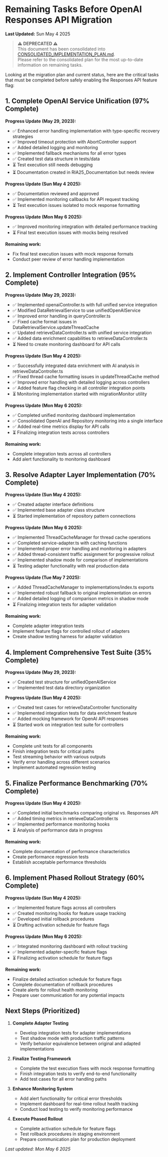# Remaining Tasks Before OpenAI Responses API Migration

**Last Updated:** Sun May 4 2025

> **⚠️ DEPRECATED ⚠️**  
> This document has been consolidated into [CONSOLIDATED_IMPLEMENTATION_PLAN.md](./CONSOLIDATED_IMPLEMENTATION_PLAN.md).  
> Please refer to the consolidated plan for the most up-to-date information on remaining tasks.

Looking at the migration plan and current status, here are the critical tasks that must be completed before safely enabling the Responses API feature flag:

## 1. Complete OpenAI Service Unification (97% Complete)

**Progress Update (May 29, 2023):**

- ✅ Enhanced error handling implementation with type-specific recovery strategies
- ✅ Improved timeout protection with AbortController support
- ✅ Added detailed logging and monitoring
- ✅ Implemented fallback mechanisms for all error types
- ✅ Created test data structure in tests/data
- ⏳ Test execution still needs debugging
- ⏳ Documentation created in RIA25_Documentation but needs review

**Progress Update (Sun May 4 2025):**

- ✅ Documentation reviewed and approved
- ✅ Implemented monitoring callbacks for API request tracking
- ⏳ Test execution issues isolated to mock response formatting

**Progress Update (Mon May 6 2025):**

- ✅ Improved monitoring integration with detailed performance tracking
- ⏳ Final test execution issues with mocks being resolved

**Remaining work:**

- Fix final test execution issues with mock response formats
- Conduct peer review of error handling implementation

## 2. Implement Controller Integration (95% Complete)

**Progress Update (May 29, 2023):**

- ✅ Implemented openaiController.ts with full unified service integration
- ✅ Modified DataRetrievalService to use unifiedOpenAIService
- ✅ Improved error handling in queryController.ts
- ✅ Fixed cache format issues in DataRetrievalService.updateThreadCache
- ✅ Updated retrieveDataController.ts with unified service integration
- ✅ Added data enrichment capabilities to retrieveDataController.ts
- ⏳ Need to create monitoring dashboard for API calls

**Progress Update (Sun May 4 2025):**

- ✅ Successfully integrated data enrichment with AI analysis in retrieveDataController.ts
- ✅ Fixed thread cache formatting issues in updateThreadCache method
- ✅ Improved error handling with detailed logging across controllers
- ✅ Added feature flag checking in all controller integration points
- ⏳ Monitoring implementation started with migrationMonitor utility

**Progress Update (Mon May 6 2025):**

- ✅ Completed unified monitoring dashboard implementation
- ✅ Consolidated OpenAI and Repository monitoring into a single interface
- ✅ Added real-time metrics display for API calls
- ⏳ Finalizing integration tests across controllers

**Remaining work:**

- Complete integration tests across all controllers
- Add alert functionality to monitoring dashboard

## 3. Resolve Adapter Layer Implementation (70% Complete)

**Progress Update (Sun May 4 2025):**

- ✅ Created adapter interface definitions
- ✅ Implemented base adapter class structure
- ⏳ Started implementation of repository pattern connections

**Progress Update (Mon May 6 2025):**

- ✅ Implemented ThreadCacheManager for thread cache operations
- ✅ Completed service-adapter.ts with caching functions
- ✅ Implemented proper error handling and monitoring in adapters
- ✅ Added thread-consistent traffic assignment for progressive rollout
- ✅ Implemented shadow mode for comparison of implementations
- ⏳ Testing adapter functionality with real production data

**Progress Update (Tue May 7 2025):**

- ✅ Added ThreadCacheManager to implementations/index.ts exports
- ✅ Implemented robust fallback to original implementation on errors
- ✅ Added detailed logging of comparison metrics in shadow mode
- ⏳ Finalizing integration tests for adapter validation

**Remaining work:**

- Complete adapter integration tests
- Implement feature flags for controlled rollout of adapters
- Create shadow testing harness for adapter validation

## 4. Implement Comprehensive Test Suite (35% Complete)

**Progress Update (May 29, 2023):**

- ✅ Created test structure for unifiedOpenAIService
- ✅ Implemented test data directory organization

**Progress Update (Sun May 4 2025):**

- ✅ Created test cases for retrieveDataController functionality
- ✅ Implemented integration tests for data enrichment feature
- ✅ Added mocking framework for OpenAI API responses
- ⏳ Started work on integration test suite for controllers

**Remaining work:**

- Complete unit tests for all components
- Finish integration tests for critical paths
- Test streaming behavior with various outputs
- Verify error handling across different scenarios
- Implement automated regression testing

## 5. Finalize Performance Benchmarking (70% Complete)

**Progress Update (Sun May 4 2025):**

- ✅ Completed initial benchmarks comparing original vs. Responses API
- ✅ Added timing metrics in retrieveDataController.ts
- ✅ Implemented performance monitoring hooks
- ⏳ Analysis of performance data in progress

**Remaining work:**

- Complete documentation of performance characteristics
- Create performance regression tests
- Establish acceptable performance thresholds

## 6. Implement Phased Rollout Strategy (60% Complete)

**Progress Update (Sun May 4 2025):**

- ✅ Implemented feature flags across all controllers
- ✅ Created monitoring hooks for feature usage tracking
- ✅ Developed initial rollback procedures
- ⏳ Drafting activation schedule for feature flags

**Progress Update (Mon May 6 2025):**

- ✅ Integrated monitoring dashboard with rollout tracking
- ✅ Implemented adapter-specific feature flags
- ⏳ Finalizing activation schedule for feature flags

**Remaining work:**

- Finalize detailed activation schedule for feature flags
- Complete documentation of rollback procedures
- Create alerts for rollout health monitoring
- Prepare user communication for any potential impacts

## Next Steps (Prioritized)

1. **Complete Adapter Testing**

   - Develop integration tests for adapter implementations
   - Test shadow mode with production traffic patterns
   - Verify behavior equivalence between original and adapted implementations

2. **Finalize Testing Framework**

   - Complete the test execution fixes with mock response formatting
   - Finish integration tests to verify end-to-end functionality
   - Add test cases for all error handling paths

3. **Enhance Monitoring System**

   - Add alert functionality for critical error thresholds
   - Implement dashboard for real-time rollout health tracking
   - Conduct load testing to verify monitoring performance

4. **Execute Phased Rollout**
   - Complete activation schedule for feature flags
   - Test rollback procedures in staging environment
   - Prepare communication plan for production deployment

_Last updated: Mon May 6 2025_
